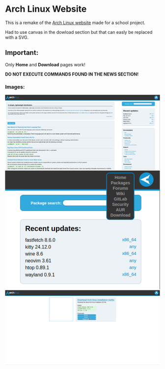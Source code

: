 # Arch Linux Website

This is a remake of the [Arch Linux website](archlinux.org) made for a school project.

Had to use canvas in the dowload section but that can easly be replaced with a SVG.

## Important:

Only **Home** and **Download** pages work!

**DO NOT EXECUTE COMMANDS FOUND IN THE NEWS SECTION!**


### Images:
![Home page](/za-readme/archweb1.png)
![Drop down menu](/za-readme/archweb2.png)
![Download page](/za-readme/archweb3.png)